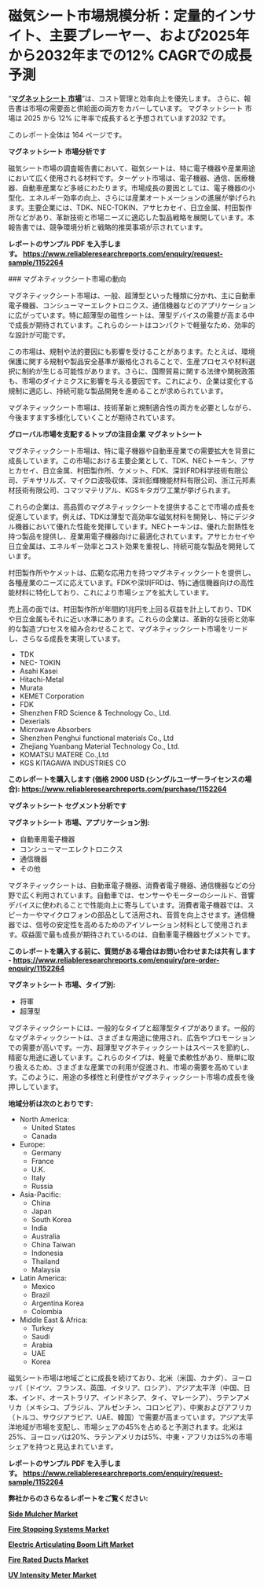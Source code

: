 <p><h1>磁気シート市場規模分析：定量的インサイト、主要プレーヤー、および2025年から2032年までの12% CAGRでの成長予測</h1></p><p>&ldquo;<strong><a href="https://www.reliableresearchreports.com/magnetic-sheet-r1152264?utm_campaign=110&utm_medium=9&utm_source=Github&utm_content=ia&utm_term=19022025&utm_id=magnetic-sheet">マグネットシート 市場</a></strong>&rdquo;は、コスト管理と効率向上を優先します。 さらに、報告書は市場の需要面と供給面の両方をカバーしています。 マグネットシート 市場は 2025 から 12% に年率で成長すると予想されています2032 です。</p>
<p>このレポート全体は 164 ページです。</p>
<p><strong>マグネットシート 市場分析です</strong></p>
<p><p>磁気シート市場の調査報告書において、磁気シートは、特に電子機器や産業用途において広く使用される材料です。ターゲット市場は、電子機器、通信、医療機器、自動車産業など多岐にわたります。市場成長の要因としては、電子機器の小型化、エネルギー効率の向上、さらには産業オートメーションの進展が挙げられます。主要企業には、TDK、NEC-TOKIN、アサヒカセイ、日立金属、村田製作所などがあり、革新技術と市場ニーズに適応した製品戦略を展開しています。本報告書では、競争環境分析と戦略的推奨事項が示されています。</p></p>
<p><strong>レポートのサンプル PDF を入手します。&nbsp;<a href="https://www.reliableresearchreports.com/enquiry/request-sample/1152264?utm_campaign=110&utm_medium=9&utm_source=Github&utm_content=ia&utm_term=19022025&utm_id=magnetic-sheet">https://www.reliableresearchreports.com/enquiry/request-sample/1152264</a></strong></p>
<p><p>### マグネティックシート市場の動向</p><p>マグネティックシート市場は、一般、超薄型といった種類に分かれ、主に自動車電子機器、コンシューマーエレクトロニクス、通信機器などのアプリケーションに広がっています。特に超薄型の磁性シートは、薄型デバイスの需要が高まる中で成長が期待されています。これらのシートはコンパクトで軽量なため、効率的な設計が可能です。</p><p>この市場は、規制や法的要因にも影響を受けることがあります。たとえば、環境保護に関する規制や製品安全基準が厳格化されることで、生産プロセスや材料選択に制約が生じる可能性があります。さらに、国際貿易に関する法律や関税政策も、市場のダイナミクスに影響を与える要因です。これにより、企業は変化する規制に適応し、持続可能な製品開発を進めることが求められています。 </p><p>マグネティックシート市場は、技術革新と規制適合性の両方を必要としながら、今後ますます多様化していくことが期待されています。</p></p>
<p><strong>グローバル市場を支配するトップの注目企業 マグネットシート</strong></p>
<p><p>マグネティックシート市場は、特に電子機器や自動車産業での需要拡大を背景に成長しています。この市場における主要企業として、TDK、NECトーキン、アサヒカセイ、日立金属、村田製作所、ケメット、FDK、深圳FRD科学技術有限公司、デキサリルズ、マイクロ波吸収体、深圳彭輝機能材料有限公司、浙江元邦素材技術有限公司、コマツマテリアル、KGSキタガワ工業が挙げられます。</p><p>これらの企業は、高品質のマグネティックシートを提供することで市場の成長を促進しています。例えば、TDKは薄型で高効率な磁気材料を開発し、特にデジタル機器において優れた性能を発揮しています。NECトーキンは、優れた耐熱性を持つ製品を提供し、産業用電子機器向けに最適化されています。アサヒカセイや日立金属は、エネルギー効率とコスト効果を重視し、持続可能な製品を開発しています。</p><p>村田製作所やケメットは、広範な応用力を持つマグネティックシートを提供し、各種産業のニーズに応えています。FDKや深圳FRDは、特に通信機器向けの高性能材料に特化しており、これにより市場シェアを拡大しています。</p><p>売上高の面では、村田製作所が年間約1兆円を上回る収益を計上しており、TDKや日立金属もそれに近い水準にあります。これらの企業は、革新的な技術と効率的な製造プロセスを組み合わせることで、マグネティックシート市場をリードし、さらなる成長を実現しています。</p></p>
<p><ul><li>TDK</li><li>NEC- TOKIN</li><li>Asahi Kasei</li><li>Hitachi-Metal</li><li>Murata</li><li>KEMET Corporation</li><li>FDK</li><li>Shenzhen FRD Science & Technology Co., Ltd.</li><li>Dexerials</li><li>Microwave Absorbers</li><li>Shenzhen Penghui functional materials Co., Ltd</li><li>Zhejiang Yuanbang Material Technology Co., Ltd.</li><li>KOMATSU MATERE Co.,Ltd</li><li>KGS KITAGAWA INDUSTRIES CO</li></ul></p>
<p><strong>このレポートを購入します (価格 2900 USD (シングルユーザーライセンスの場合):&nbsp;<a href="https://www.reliableresearchreports.com/purchase/1152264?utm_campaign=110&utm_medium=9&utm_source=Github&utm_content=ia&utm_term=19022025&utm_id=magnetic-sheet">https://www.reliableresearchreports.com/purchase/1152264</a></strong></p>
<p><strong>マグネットシート セグメント分析です</strong></p>
<p><strong>マグネットシート 市場、アプリケーション別:</strong></p>
<p><ul><li>自動車用電子機器</li><li>コンシューマーエレクトロニクス</li><li>通信機器</li><li>その他</li></ul></p>
<p><p>マグネティックシートは、自動車電子機器、消費者電子機器、通信機器などの分野で広く利用されています。自動車では、センサーやモーターのシールド、音響デバイスに使われることで性能向上に寄与しています。消費者電子機器では、スピーカーやマイクロフォンの部品として活用され、音質を向上させます。通信機器では、信号の安定性を高めるためのアイソレーション材料として使用されます。収益面で最も成長が期待されているのは、自動車電子機器セグメントです。</p></p>
<p><strong>このレポートを購入する前に、質問がある場合はお問い合わせまたは共有します - <a href="https://www.reliableresearchreports.com/enquiry/pre-order-enquiry/1152264?utm_campaign=110&utm_medium=9&utm_source=Github&utm_content=ia&utm_term=19022025&utm_id=magnetic-sheet">https://www.reliableresearchreports.com/enquiry/pre-order-enquiry/1152264</a></strong></p>
<p><strong>マグネットシート 市場、タイプ別:</strong></p>
<p><ul><li>将軍</li><li>超薄型</li></ul></p>
<p><p>マグネティックシートには、一般的なタイプと超薄型タイプがあります。一般的なマグネティックシートは、さまざまな用途に使用され、広告やプロモーションでの需要が高いです。一方、超薄型マグネティックシートはスペースを節約し、精密な用途に適しています。これらのタイプは、軽量で柔軟性があり、簡単に取り扱えるため、さまざまな産業での利用が促進され、市場の需要を高めています。このように、用途の多様性と利便性がマグネティックシート市場の成長を後押ししています。</p></p>
<p><strong>地域分析は次のとおりです:</strong></p>
<p><ul>
    <li>
        North America:
        <ul>
            <li>United States</li>
            <li>Canada</li>
        </ul>
    </li>
    <li>
        Europe:
        <ul>
            <li>Germany</li>
            <li>France</li>
            <li>U.K.</li>
            <li>Italy</li>
            <li>Russia</li>
        </ul>
    </li>
    <li>
        Asia-Pacific:
        <ul>
            <li>China</li>
            <li>Japan</li>
            <li>South Korea</li>
            <li>India</li>
            <li>Australia</li>
            <li>China Taiwan</li>
            <li>Indonesia</li>
            <li>Thailand</li>
            <li>Malaysia</li>
        </ul>
    </li>
    <li>
        Latin America:
        <ul>
            <li>Mexico</li>
            <li>Brazil</li>
            <li>Argentina Korea</li>
            <li>Colombia</li>
        </ul>
    </li>
    <li>
        Middle East & Africa:
        <ul>
            <li>Turkey</li>
            <li>Saudi</li>
            <li>Arabia</li>
            <li>UAE</li>
            <li>Korea</li>
        </ul>
    </li>
    </ul></p>
<p><p>磁気シート市場は地域ごとに成長を続けており、北米（米国、カナダ）、ヨーロッパ（ドイツ、フランス、英国、イタリア、ロシア）、アジア太平洋（中国、日本、インド、オーストラリア、インドネシア、タイ、マレーシア）、ラテンアメリカ（メキシコ、ブラジル、アルゼンチン、コロンビア）、中東およびアフリカ（トルコ、サウジアラビア、UAE、韓国）で需要が高まっています。アジア太平洋地域が市場を支配し、市場シェアの45%を占めると予測されます。北米は25%、ヨーロッパは20%、ラテンアメリカは5%、中東・アフリカは5%の市場シェアを持つと見込まれています。</p></p>
<p><strong>レポートのサンプル PDF を入手します。&nbsp;<a href="https://www.reliableresearchreports.com/enquiry/request-sample/1152264?utm_campaign=110&utm_medium=9&utm_source=Github&utm_content=ia&utm_term=19022025&utm_id=magnetic-sheet">https://www.reliableresearchreports.com/enquiry/request-sample/1152264</a></strong></p>
<p><strong></strong></p>
<p><strong></strong></p>
<p><strong></strong></p>
<p><strong></strong></p>
<p><strong>弊社からのさらなるレポートをご覧ください:</strong></p>
<p><strong><p><a href="https://github.com/uramalorr/Market-Research-Report-List-1/blob/main/side-mulcher-market.md?utm_campaign=110&utm_medium=9&utm_source=Github&utm_content=ia&utm_term=19022025&utm_id=magnetic-sheet">Side Mulcher Market</a></p><p><a href="https://github.com/sadimsamid/Market-Research-Report-List-1/blob/main/fire-stopping-systems-market.md?utm_campaign=110&utm_medium=9&utm_source=Github&utm_content=ia&utm_term=19022025&utm_id=magnetic-sheet">Fire Stopping Systems Market</a></p><p><a href="https://github.com/gamuoodhub/Market-Research-Report-List-1/blob/main/electric-articulating-boom-lift-market.md?utm_campaign=110&utm_medium=9&utm_source=Github&utm_content=ia&utm_term=19022025&utm_id=magnetic-sheet">Electric Articulating Boom Lift Market</a></p><p><a href="https://github.com/aistraasinyo/Market-Research-Report-List-1/blob/main/fire-rated-ducts-market.md?utm_campaign=110&utm_medium=9&utm_source=Github&utm_content=ia&utm_term=19022025&utm_id=magnetic-sheet">Fire Rated Ducts Market</a></p><p><a href="https://github.com/penecorodz74/Market-Research-Report-List-1/blob/main/uv-intensity-meter-market.md?utm_campaign=110&utm_medium=9&utm_source=Github&utm_content=ia&utm_term=19022025&utm_id=magnetic-sheet">UV Intensity Meter Market</a></p></strong></p>